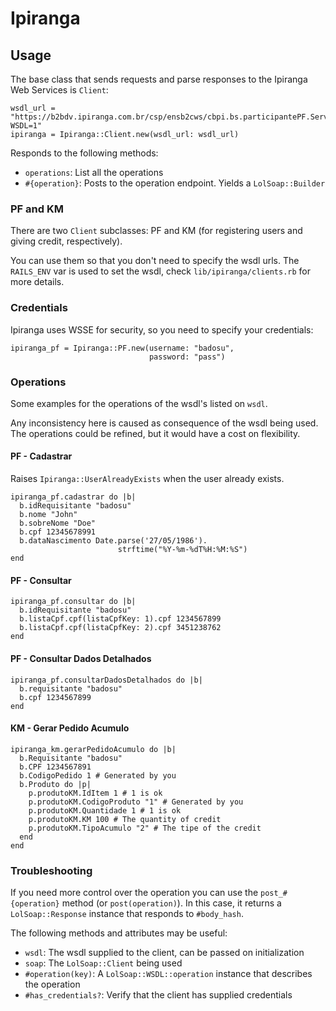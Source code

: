 Ipiranga
========

Usage
-----

The base class that sends requests and parse responses to the Ipiranga
Web Services is `Client`:

    wsdl_url = "https://b2bdv.ipiranga.com.br/csp/ensb2cws/cbpi.bs.participantePF.Service.CLS?WSDL=1"
    ipiranga = Ipiranga::Client.new(wsdl_url: wsdl_url)

Responds to the following methods:

* `operations`: List all the operations
* `#{operation}`: Posts to the operation endpoint. Yields a `LolSoap::Builder`

### PF and KM

There are two `Client` subclasses: PF and KM (for registering users and giving
credit, respectively).

You can use them so that you don't need to specify the wsdl urls. The
`RAILS_ENV` var is used to set the wsdl, check `lib/ipiranga/clients.rb` for
more details.

### Credentials

Ipiranga uses WSSE for security, so you need to specify your credentials:

    ipiranga_pf = Ipiranga::PF.new(username: "badosu",
                                   password: "pass")

### Operations

Some examples for the operations of the wsdl's listed on `wsdl`.

Any inconsistency here is caused as consequence of the wsdl being used. The
operations could be refined, but it would have a cost on flexibility.

#### PF - Cadastrar

Raises `Ipiranga::UserAlreadyExists` when the user already exists.

    ipiranga_pf.cadastrar do |b|
      b.idRequisitante "badosu"
      b.nome "John"
      b.sobreNome "Doe"
      b.cpf 12345678991
      b.dataNascimento Date.parse('27/05/1986').
                            strftime("%Y-%m-%dT%H:%M:%S")
    end

#### PF - Consultar

    ipiranga_pf.consultar do |b|
      b.idRequisitante "badosu"
      b.listaCpf.cpf(listaCpfKey: 1).cpf 1234567899
      b.listaCpf.cpf(listaCpfKey: 2).cpf 3451238762
    end

#### PF - Consultar Dados Detalhados

    ipiranga_pf.consultarDadosDetalhados do |b|
      b.requisitante "badosu"
      b.cpf 1234567899
    end

#### KM - Gerar Pedido Acumulo

    ipiranga_km.gerarPedidoAcumulo do |b|
      b.Requisitante "badosu"
      b.CPF 1234567891
      b.CodigoPedido 1 # Generated by you
      b.Produto do |p|
        p.produtoKM.IdItem 1 # 1 is ok
        p.produtoKM.CodigoProduto "1" # Generated by you
        p.produtoKM.Quantidade 1 # 1 is ok
        p.produtoKM.KM 100 # The quantity of credit
        p.produtoKM.TipoAcumulo "2" # The tipe of the credit
      end
    end

### Troubleshooting

If you need more control over the operation you can use the `post_#{operation}`
method (or `post(operation)`). In this case, it returns a `LolSoap::Response`
instance that responds to `#body_hash`.

The following methods and attributes may be useful:

* `wsdl`: The wsdl supplied to the client, can be passed on initialization
* `soap`: The `LolSoap::Client` being used
* `#operation(key)`: A `LolSoap::WSDL::operation` instance that describes the
operation
* `#has_credentials?`: Verify that the client has supplied credentials
